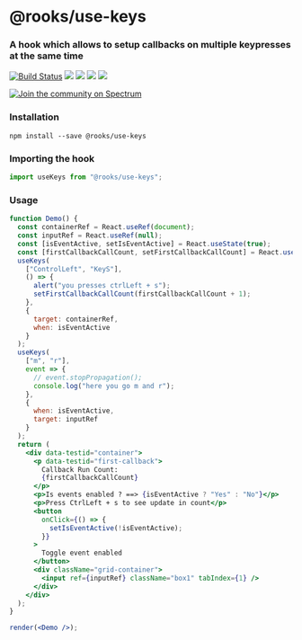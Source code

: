 # @rooks/use-keys

### A hook which allows to setup callbacks on multiple keypresses at the same time

[![Build Status](https://travis-ci.org/imbhargav5/rooks.svg?branch=master)](https://travis-ci.org/imbhargav5/rooks) ![](https://img.shields.io/npm/v/@rooks/use-keys/latest.svg) ![](https://img.shields.io/npm/l/@rooks/use-keys.svg) ![](https://img.shields.io/bundlephobia/min/@rooks/use-keys.svg) ![](https://img.shields.io/david/imbhargav5/rooks.svg?path=packages%2Fkeys)

<a href="https://spectrum.chat/rooks"><img src="https://withspectrum.github.io/badge/badge.svg" alt="Join the community on Spectrum"/></a>

### Installation

```
npm install --save @rooks/use-keys
```

### Importing the hook

```javascript
import useKeys from "@rooks/use-keys";
```

### Usage

```jsx
function Demo() {
  const containerRef = React.useRef(document);
  const inputRef = React.useRef(null);
  const [isEventActive, setIsEventActive] = React.useState(true);
  const [firstCallbackCallCount, setFirstCallbackCallCount] = React.useState(0);
  useKeys(
    ["ControlLeft", "KeyS"],
    () => {
      alert("you presses ctrlLeft + s");
      setFirstCallbackCallCount(firstCallbackCallCount + 1);
    },
    {
      target: containerRef,
      when: isEventActive
    }
  );
  useKeys(
    ["m", "r"],
    event => {
      // event.stopPropagation();
      console.log("here you go m and r");
    },
    {
      when: isEventActive,
      target: inputRef
    }
  );
  return (
    <div data-testid="container">
      <p data-testid="first-callback">
        Callback Run Count:
        {firstCallbackCallCount}
      </p>
      <p>Is events enabled ? ==> {isEventActive ? "Yes" : "No"}</p>
      <p>Press CtrlLeft + s to see update in count</p>
      <button
        onClick={() => {
          setIsEventActive(!isEventActive);
        }}
      >
        Toggle event enabled
      </button>
      <div className="grid-container">
        <input ref={inputRef} className="box1" tabIndex={1} />
      </div>
    </div>
  );
}

render(<Demo />);
```
